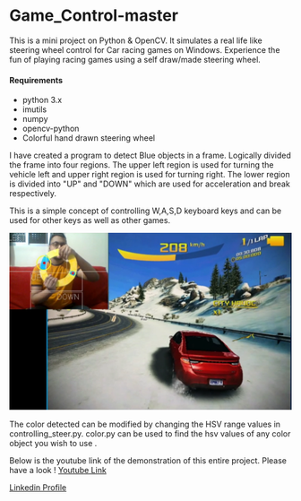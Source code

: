 # Game_Control-master
This is a mini project on Python &amp; OpenCV. It simulates a real life like steering wheel control for Car racing games on Windows.
Experience the fun of playing racing games using a self draw/made steering wheel.

#### Requirements
* python 3.x
* imutils
* numpy
* opencv-python
* Colorful hand drawn steering wheel

I have created a program to detect Blue objects in a frame. Logically divided the frame into four regions. The upper left region is used for turning the vehicle left and upper right region is used for turning right.
The lower region is divided into "UP" and "DOWN" which are used for acceleration and break respectively.

This is a simple concept of controlling W,A,S,D keyboard keys and can be used for other keys as well as other games.

![Screen Shot of Gameplay](/images/Screenshot1.png)

The color detected can be modified by changing the HSV range values in controlling_steer.py. 
color.py can be used to find the hsv values of any color object you wish to use .

Below is the youtube link of the demonstration of this entire project. Please have a look !
[Youtube Link](https://www.youtube.com/watch?v=NyeHKRjW5a0 "Computer Vision: Game Control")

[Linkedin Profile](https://www.linkedin.com/in/ashif-ali-mollick-750b65161/)
